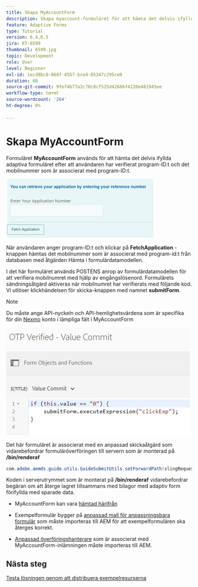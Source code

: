 ```yaml
---
title: Skapa MyAccountForm
description: Skapa myaccount-formuläret för att hämta det delvis ifyllda formuläret vid lyckad verifiering av program-ID och telefonnummer.
feature: Adaptive Forms
type: Tutorial
version: 6.4,6.5
jira: KT-6599
thumbnail: 6599.jpg
topic: Development
role: User
level: Beginner
exl-id: 1ecd8bc0-068f-4557-bce4-85347c295ce0
duration: 60
source-git-commit: 9fef4b77a2c70c8cf525d42686f4120e481945ee
workflow-type: tm+mt
source-wordcount: '264'
ht-degree: 0%

---
```


# Skapa MyAccountForm

Formuläret **MyAccountForm** används för att hämta det delvis ifyllda adaptiva formuläret efter att användaren har verifierat program-ID:t och det mobilnummer som är associerat med program-ID:t.

![mitt kontoformulär](assets/6599.JPG)

När användaren anger program-ID:t och klickar på **FetchApplication** -knappen hämtas det mobilnummer som är associerat med program-id:t från databasen med åtgärden Hämta i formulärdatamodellen.

I det här formuläret används POSTENS anrop av formulärdatamodellen för att verifiera mobilnumret med hjälp av engångslösenord. Formulärets sändningsåtgärd aktiveras när mobilnumret har verifierats med följande kod. Vi utlöser klickhändelsen för skicka-knappen med namnet **submitForm**.

>[!NOTE]
> Du måste ange API-nyckeln och API-hemlighetsvärdena som är specifika för din [Nexmo](https://dashboard.nexmo.com/) konto i lämpliga fält i MyAccountForm

![trigger-submit](assets/trigger-submit.JPG)



Det här formuläret är associerat med en anpassad skickaåtgärd som vidarebefordrar formuläröverföringen till servern som är monterad på **/bin/renderaf**

```java
com.adobe.aemds.guide.utils.GuideSubmitUtils.setForwardPath(slingRequest,"/bin/renderaf",null,null);
```

Koden i serverutrymmet som är monterat på **/bin/renderaf** vidarebefordrar begäran om att återge lagret tillsammans med bilagor med adaptiv form förifyllda med sparade data.


* MyAccountForm kan vara [hämtad härifrån](assets/my-account-form.zip)

* Exempelformulär bygger på [anpassad mall för anpassningsbara formulär](assets/custom-template-with-page-component.zip) som måste importeras till AEM för att exempelformulären ska återges korrekt.

* [Anpassad överföringshanterare](assets/custom-submit-my-account-form.zip) som är associerat med MyAccountForm-inlämningen måste importeras till AEM.

## Nästa steg

[Testa lösningen genom att distribuera exempelresurserna](./deploy-this-sample.md)
